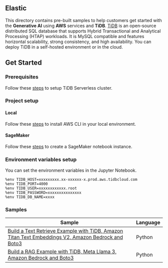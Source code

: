 ## Elastic

This directory contains pre-built samples to help customers get started with the **Generative AI** using **AWS** services and **TiDB**. [TiDB](https://tidb.cloud/?utm_source=github&utm_medium=community&utm_campaign=video_aws_example_generativeai_cm_0624) is an open-source distributed SQL database that supports Hybrid Transactional and Analytical Processing (HTAP) workloads. It is MySQL compatible and features horizontal scalability, strong consistency, and high availability. You can deploy TiDB in a self-hosted environment or in the cloud.

## Get Started

### Prerequisites

Follow these [steps](https://docs.pingcap.com/tidbcloud/tidb-cloud-quickstart) to setup TiDB Serverless cluster.

### Project setup

#### Local

Follow these [steps](https://docs.aws.amazon.com/cli/latest/userguide/getting-started-install.html) to install AWS CLI in your local environment.

#### SageMaker

Follow these [steps](https://docs.aws.amazon.com/sagemaker/latest/dg/gs-setup-working-env.html) to create a SageMaker notebook instance.


### Environment variables setup

You can set the environment variables in the Jupyter Notebook.

```jupyter
%env TIDB_HOST=xxxxxxxxx.xx-xxxxxx-x.prod.aws.tidbcloud.com
%env TIDB_PORT=4000
%env TIDB_USER=xxxxxxxxxxxx.root
%env TIDB_PASSWORD=xxxxxxxxxxxxxxx
%env TIDB_DB_NAME=xxxx
```


### Samples


| Sample | Language |
| --- | --- |
| [Build a Text Retrieve Example with TiDB, Amazon Titan Text Embeddings V2, Amazon Bedrock and Boto3](./samples/tidb-bedrock-boto3-text.ipynb) | Python |
| [Build a RAG Example with TiDB, Meta Llama 3, Amazon Bedrock and Boto3](./samples/tidb-bedrock-boto3-rag.ipynb) | Python |